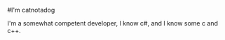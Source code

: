 #I'm catnotadog

I'm a somewhat competent developer, I know c#, and I know some c and c++.

<!---
catnotadog/catnotadog is a ✨ special ✨ repository because its `README.md` (this file) appears on your GitHub profile.
You can click the Preview link to take a look at your changes.
--->
